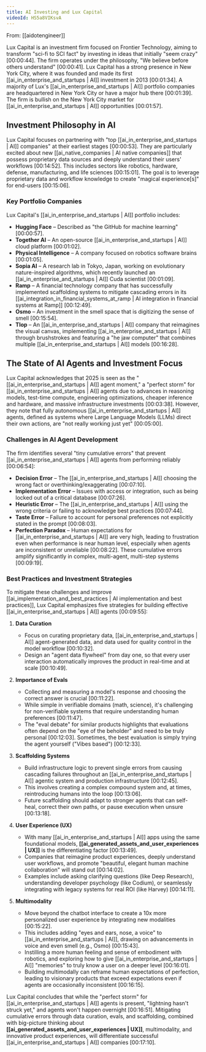 ```yaml
---
title: AI Investing and Lux Capital
videoId: HS5a8VIKsvA
---
```


From: [[aidotengineer]] <br/> 

Lux Capital is an investment firm focused on Frontier Technology, aiming to transform "sci-fi to SCI fact" by investing in ideas that initially "seem crazy" <a class="yt-timestamp" data-t="00:00:44">[00:00:44]</a>. The firm operates under the philosophy, "We believe before others understand" <a class="yt-timestamp" data-t="00:00:41">[00:00:41]</a>. Lux Capital has a strong presence in New York City, where it was founded and made its first [[ai_in_enterprise_and_startups | AI]] investment in 2013 <a class="yt-timestamp" data-t="00:01:34">[00:01:34]</a>. A majority of Lux's [[ai_in_enterprise_and_startups | AI]] portfolio companies are headquartered in New York City or have a major hub there <a class="yt-timestamp" data-t="00:01:39">[00:01:39]</a>. The firm is bullish on the New York City market for [[ai_in_enterprise_and_startups | AI]] opportunities <a class="yt-timestamp" data-t="00:01:57">[00:01:57]</a>.

## Investment Philosophy in AI
Lux Capital focuses on partnering with "top [[ai_in_enterprise_and_startups | AI]] companies" at their earliest stages <a class="yt-timestamp" data-t="00:00:53">[00:00:53]</a>. They are particularly excited about new [[ai_native_companies | AI native companies]] that possess proprietary data sources and deeply understand their users' workflows <a class="yt-timestamp" data-t="00:14:52">[00:14:52]</a>. This includes sectors like robotics, hardware, defense, manufacturing, and life sciences <a class="yt-timestamp" data-t="00:15:01">[00:15:01]</a>. The goal is to leverage proprietary data and workflow knowledge to create "magical experience[s]" for end-users <a class="yt-timestamp" data-t="00:15:06">[00:15:06]</a>.

### Key Portfolio Companies
Lux Capital's [[ai_in_enterprise_and_startups | AI]] portfolio includes:
*   **Hugging Face** – Described as "the GitHub for machine learning" <a class="yt-timestamp" data-t="00:00:57">[00:00:57]</a>.
*   **Together AI** – An open-source [[ai_in_enterprise_and_startups | AI]] cloud platform <a class="yt-timestamp" data-t="00:01:02">[00:01:02]</a>.
*   **Physical Intelligence** – A company focused on robotics software brains <a class="yt-timestamp" data-t="00:01:05">[00:01:05]</a>.
*   **Sopia AI** – A research lab in Tokyo, Japan, working on evolutionary nature-inspired algorithms, which recently launched an [[ai_in_enterprise_and_startups | AI]] Cuda scientist <a class="yt-timestamp" data-t="00:01:09">[00:01:09]</a>.
*   **Ramp** – A financial technology company that has successfully implemented scaffolding systems to mitigate cascading errors in its [[ai_integration_in_financial_systems_at_ramp | AI integration in financial systems at Ramp]] <a class="yt-timestamp" data-t="00:12:49">[00:12:49]</a>.
*   **Osmo** – An investment in the smell space that is digitizing the sense of smell <a class="yt-timestamp" data-t="00:15:54">[00:15:54]</a>.
*   **Tlop** – An [[ai_in_enterprise_and_startups | AI]] company that reimagines the visual canvas, implementing [[ai_in_enterprise_and_startups | AI]] through brushstrokes and featuring a "he jaw computer" that combines multiple [[ai_in_enterprise_and_startups | AI]] models <a class="yt-timestamp" data-t="00:16:28">[00:16:28]</a>.

## The State of AI Agents and Investment Focus
Lux Capital acknowledges that 2025 is seen as the "[[ai_in_enterprise_and_startups | AI]] agent moment," a "perfect storm" for [[ai_in_enterprise_and_startups | AI]] agents due to advances in reasoning models, test-time compute, engineering optimizations, cheaper inference and hardware, and massive infrastructure investments <a class="yt-timestamp" data-t="00:03:38">[00:03:38]</a>. However, they note that fully autonomous [[ai_in_enterprise_and_startups | AI]] agents, defined as systems where Large Language Models (LLMs) direct their own actions, are "not really working just yet" <a class="yt-timestamp" data-t="00:05:00">[00:05:00]</a>.

### Challenges in AI Agent Development
The firm identifies several "tiny cumulative errors" that prevent [[ai_in_enterprise_and_startups | AI]] agents from performing reliably <a class="yt-timestamp" data-t="00:06:54">[00:06:54]</a>:
*   **Decision Error** – The [[ai_in_enterprise_and_startups | AI]] choosing the wrong fact or overthinking/exaggerating <a class="yt-timestamp" data-t="00:07:10">[00:07:10]</a>.
*   **Implementation Error** – Issues with access or integration, such as being locked out of a critical database <a class="yt-timestamp" data-t="00:07:26">[00:07:26]</a>.
*   **Heuristic Error** – The [[ai_in_enterprise_and_startups | AI]] using the wrong criteria or failing to acknowledge best practices <a class="yt-timestamp" data-t="00:07:44">[00:07:44]</a>.
*   **Taste Error** – Failure to account for personal preferences not explicitly stated in the prompt <a class="yt-timestamp" data-t="00:08:03">[00:08:03]</a>.
*   **Perfection Paradox** – Human expectations for [[ai_in_enterprise_and_startups | AI]] are very high, leading to frustration even when performance is near human level, especially when agents are inconsistent or unreliable <a class="yt-timestamp" data-t="00:08:22">[00:08:22]</a>. These cumulative errors amplify significantly in complex, multi-agent, multi-step systems <a class="yt-timestamp" data-t="00:09:19">[00:09:19]</a>.

### Best Practices and Investment Strategies
To mitigate these challenges and improve [[ai_implementation_and_best_practices | AI implementation and best practices]], Lux Capital emphasizes five strategies for building effective [[ai_in_enterprise_and_startups | AI]] agents <a class="yt-timestamp" data-t="00:09:55">[00:09:55]</a>:

1.  **Data Curation**
    *   Focus on curating proprietary data, [[ai_in_enterprise_and_startups | AI]] agent-generated data, and data used for quality control in the model workflow <a class="yt-timestamp" data-t="00:10:32">[00:10:32]</a>.
    *   Design an "agent data flywheel" from day one, so that every user interaction automatically improves the product in real-time and at scale <a class="yt-timestamp" data-t="00:10:49">[00:10:49]</a>.

2.  **Importance of Evals**
    *   Collecting and measuring a model's response and choosing the correct answer is crucial <a class="yt-timestamp" data-t="00:11:22">[00:11:22]</a>.
    *   While simple in verifiable domains (math, science), it's challenging for non-verifiable systems that require understanding human preferences <a class="yt-timestamp" data-t="00:11:47">[00:11:47]</a>.
    *   The "eval debate" for similar products highlights that evaluations often depend on the "eye of the beholder" and need to be truly personal <a class="yt-timestamp" data-t="00:12:03">[00:12:03]</a>. Sometimes, the best evaluation is simply trying the agent yourself ("Vibes based") <a class="yt-timestamp" data-t="00:12:33">[00:12:33]</a>.

3.  **Scaffolding Systems**
    *   Build infrastructure logic to prevent single errors from causing cascading failures throughout an [[ai_in_enterprise_and_startups | AI]] agentic system and production infrastructure <a class="yt-timestamp" data-t="00:12:45">[00:12:45]</a>.
    *   This involves creating a complex compound system and, at times, reintroducing humans into the loop <a class="yt-timestamp" data-t="00:13:06">[00:13:06]</a>.
    *   Future scaffolding should adapt to stronger agents that can self-heal, correct their own paths, or pause execution when unsure <a class="yt-timestamp" data-t="00:13:18">[00:13:18]</a>.

4.  **User Experience (UX)**
    *   With many [[ai_in_enterprise_and_startups | AI]] apps using the same foundational models, **[[ai_generated_assets_and_user_experiences | UX]]** is the differentiating factor <a class="yt-timestamp" data-t="00:13:49">[00:13:49]</a>.
    *   Companies that reimagine product experiences, deeply understand user workflows, and promote "beautiful, elegant human machine collaboration" will stand out <a class="yt-timestamp" data-t="00:14:02">[00:14:02]</a>.
    *   Examples include asking clarifying questions (like Deep Research), understanding developer psychology (like Codium), or seamlessly integrating with legacy systems for real ROI (like Harvey) <a class="yt-timestamp" data-t="00:14:11">[00:14:11]</a>.

5.  **Multimodality**
    *   Move beyond the chatbot interface to create a 10x more personalized user experience by integrating new modalities <a class="yt-timestamp" data-t="00:15:22">[00:15:22]</a>.
    *   This includes adding "eyes and ears, nose, a voice" to [[ai_in_enterprise_and_startups | AI]], drawing on advancements in voice and even smell (e.g., Osmo) <a class="yt-timestamp" data-t="00:15:43">[00:15:43]</a>.
    *   Instilling a more human feeling and sense of embodiment with robotics, and exploring how to give [[ai_in_enterprise_and_startups | AI]] "memories" to truly know a user on a deeper level <a class="yt-timestamp" data-t="00:16:01">[00:16:01]</a>.
    *   Building multimodally can reframe human expectations of perfection, leading to visionary products that exceed expectations even if agents are occasionally inconsistent <a class="yt-timestamp" data-t="00:16:15">[00:16:15]</a>.

Lux Capital concludes that while the "perfect storm" for [[ai_in_enterprise_and_startups | AI]] agents is present, "lightning hasn't struck yet," and agents won't happen overnight <a class="yt-timestamp" data-t="00:16:51">[00:16:51]</a>. Mitigating cumulative errors through data curation, evals, and scaffolding, combined with big-picture thinking about **[[ai_generated_assets_and_user_experiences | UX]]**, multimodality, and innovative product experiences, will differentiate successful [[ai_in_enterprise_and_startups | AI]] companies <a class="yt-timestamp" data-t="00:17:10">[00:17:10]</a>.